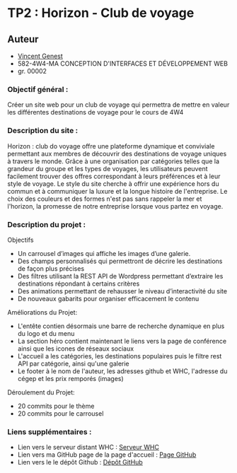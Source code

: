 # TP2 : Horizon - Club de voyage

## Auteur

-   [Vincent Genest](https://github.com/vincent-genest)
-   582-4W4-MA CONCEPTION D'INTERFACES ET DÉVELOPPEMENT WEB
-   gr. 00002

### Objectif général :

Créer un site web pour un club de voyage qui permettra de mettre en valeur les différentes destinations de voyage pour le cours de 4W4

### Description du site :

Horizon : club do voyage offre une plateforme dynamique et conviviale permettant aux membres de découvrir des destinations de voyage uniques à travers le monde. Grâce à une organisation par catégories telles que la grandeur du groupe et les types de voyages, les utilisateurs peuvent facilement trouver des offres correspondant à leurs préférences et à leur style de voyage. Le style du site cherche à offrir une expérience hors du commun et à communiquer la luxure et la longue histoire de l'entreprise. Le choix des couleurs et des formes n'est pas sans rappeler la mer et l'horizon, la promesse de notre entreprise lorsque vous partez en voyage.

### Description du projet :

Objectifs

-   Un carrousel d’images qui affiche les images d’une galerie.
-   Des champs personnalisés qui permettront de décrire les destinations de façon plus précises
-   Des filtres utilisant la REST API de Wordpress permettant d’extraire les destinations répondant à certains critères
-   Des animations permettant de rehausser le niveau d’interactivité du site
-   De nouveaux gabarits pour organiser efficacement le contenu

Améliorations du Projet:

-   L'entête contien désormais une barre de recherche dynamique en plus du logo et du menu
-   La section héro contient maintenant le liens vers la page de conférence ainsi que les icones de réseaux sociaux
-   L'accueil a les catégories, les destinations populaires puis le filtre rest API par catégorie, ainsi qu'une galerie
-   Le footer à le nom de l'auteur, les adresses github et WHC, l'adresse du cégep et les prix remporés (images)

Déroulement du Projet:

-   20 commits pour le thème
-   20 commits pour le carrousel

### Liens supplémentaires :

-   Lien vers le serveur distant WHC : [Serveur WHC](https://gftnth00.mywhc.ca/tim41/)
-   Lien vers ma GitHub page de la page d'accueil : [Page GitHub](https://vincent-genest.github.io/4w4-2024-gr2/)
-   Lien vers le le dépôt Github : [Dépôt GitHub](https://github.com/vincent-genest/4w4-wp-content)
